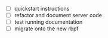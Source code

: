 - [ ] quickstart instructions
- [ ] refactor and document server code
- [ ] test running documentation
- [ ] migrate onto the new rbpf
